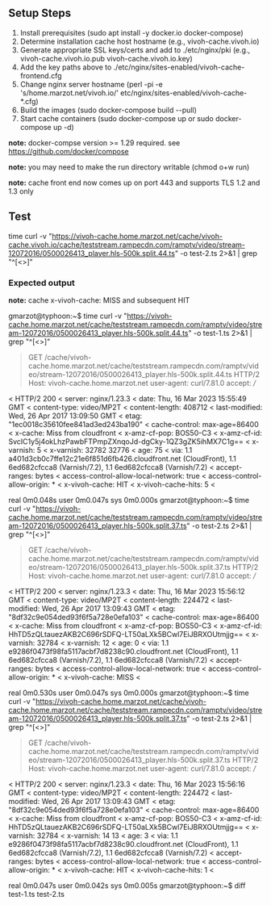## Setup Steps

1. Install prerequisites (sudo apt install -y docker.io docker-compose)
1. Determine installation cache host hostname (e.g., vivoh-cache.vivoh.io)
1. Generate appropriate SSL keys/certs and add to ./etc/nginx/pki (e.g., vivoh-cache.vivoh.io.pub vivoh-cache.vivoh.io.key)
1. Add the key paths above to ./etc/nginx/sites-enabled/vivoh-cache-frontend.cfg
1. Change nginx server hostname (perl -pi -e 's/home.marzot.net/vivoh.io/' etc/nginx/sites-enabled/vivoh-cache-*.cfg)
1. Build the images (sudo docker-compose build --pull)
1. Start cache containers (sudo docker-compose up or sudo docker-compose up -d)

**note:** docker-compse version >= 1.29 required. see https://github.com/docker/compose

**note:** you may need to make the run directory writable (chmod o+w run)

**note:** cache front end now comes up on port 443 and supports TLS 1.2 and 1.3 only

## Test

time curl -v  "https://vivoh-cache.home.marzot.net/cache/vivoh-cache.vivoh.io/cache/teststream.rampecdn.com/ramptv/video/stream-12072016/0500026413_player.hls-500k.split.44.ts" -o test-2.ts 2>&1 | grep "^[\<\>]"

### Expected output

**note:** cache x-vivoh-cache: MISS and subsequent HIT

gmarzot@typhoon:~$ time curl -v  "https://vivoh-cache.home.marzot.net/cache/teststream.rampecdn.com/ramptv/video/stream-12072016/0500026413_player.hls-500k.split.44.ts" -o test-1.ts 2>&1 | grep "^[\<\>]"
> GET /cache/vivoh-cache.home.marzot.net/cache/teststream.rampecdn.com/ramptv/video/stream-12072016/0500026413_player.hls-500k.split.44.ts HTTP/2
> Host: vivoh-cache.home.marzot.net
> user-agent: curl/7.81.0
> accept: */*
>
< HTTP/2 200
< server: nginx/1.23.3
< date: Thu, 16 Mar 2023 15:55:49 GMT
< content-type: video/MP2T
< content-length: 408712
< last-modified: Wed, 26 Apr 2017 13:09:50 GMT
< etag: "1ec0018c35610fee841ad3ed243ba190"
< cache-control: max-age=86400
< x-cache: Miss from cloudfront
< x-amz-cf-pop: BOS50-C3
< x-amz-cf-id: SvcIC1y5j4okLhzPawbFTPmpZXnqoJd-dgCky-1QZ3gZK5ihMX7C1g==
< x-varnish: 5
< x-varnish: 32782 32776
< age: 75
< via: 1.1 a401d3cb0c7ffe12c21e6f851d6fb426.cloudfront.net (CloudFront), 1.1 6ed682cfcca8 (Varnish/7.2), 1.1 6ed682cfcca8 (Varnish/7.2)
< accept-ranges: bytes
< access-control-allow-local-network: true
< access-control-allow-origin: *
< x-vivoh-cache: HIT
< x-vivoh-cache-hits: 5
<

real    0m0.048s
user    0m0.047s
sys     0m0.000s
gmarzot@typhoon:~$ time curl -v  "https://vivoh-cache.home.marzot.net/cache/teststream.rampecdn.com/ramptv/video/stream-12072016/0500026413_player.hls-500k.split.37.ts" -o test-2.ts 2>&1 | grep "^[\<\>]"
> GET /cache/vivoh-cache.home.marzot.net/cache/teststream.rampecdn.com/ramptv/video/stream-12072016/0500026413_player.hls-500k.split.37.ts HTTP/2
> Host: vivoh-cache.home.marzot.net
> user-agent: curl/7.81.0
> accept: */*
>
< HTTP/2 200
< server: nginx/1.23.3
< date: Thu, 16 Mar 2023 15:56:12 GMT
< content-type: video/MP2T
< content-length: 224472
< last-modified: Wed, 26 Apr 2017 13:09:43 GMT
< etag: "8df32c9e054ded93f6f5a728e0efa103"
< cache-control: max-age=86400
< x-cache: Miss from cloudfront
< x-amz-cf-pop: BOS50-C3
< x-amz-cf-id: HhTD5zQLtauezAKB2C696rSDFQ-LT50aLXk5BCwl7EiJBRXOUtmjjg==
< x-varnish: 32784
< x-varnish: 12
< age: 0
< via: 1.1 e9286f0473f98fa5117acbf7d8238c90.cloudfront.net (CloudFront), 1.1 6ed682cfcca8 (Varnish/7.2), 1.1 6ed682cfcca8 (Varnish/7.2)
< accept-ranges: bytes
< access-control-allow-local-network: true
< access-control-allow-origin: *
< x-vivoh-cache: MISS
<

real    0m0.530s
user    0m0.047s
sys     0m0.000s
gmarzot@typhoon:~$ time curl -v  "https://vivoh-cache.home.marzot.net/cache/vivoh-cache.home.marzot.net/cache/teststream.rampecdn.com/ramptv/video/stream-12072016/0500026413_player.hls-500k.split.37.ts" -o test-2.ts 2>&1 | grep "^[\<\>]"
> GET /cache/vivoh-cache.home.marzot.net/cache/teststream.rampecdn.com/ramptv/video/stream-12072016/0500026413_player.hls-500k.split.37.ts HTTP/2
> Host: vivoh-cache.home.marzot.net
> user-agent: curl/7.81.0
> accept: */*
>
< HTTP/2 200
< server: nginx/1.23.3
< date: Thu, 16 Mar 2023 15:56:16 GMT
< content-type: video/MP2T
< content-length: 224472
< last-modified: Wed, 26 Apr 2017 13:09:43 GMT
< etag: "8df32c9e054ded93f6f5a728e0efa103"
< cache-control: max-age=86400
< x-cache: Miss from cloudfront
< x-amz-cf-pop: BOS50-C3
< x-amz-cf-id: HhTD5zQLtauezAKB2C696rSDFQ-LT50aLXk5BCwl7EiJBRXOUtmjjg==
< x-varnish: 32784
< x-varnish: 14 13
< age: 3
< via: 1.1 e9286f0473f98fa5117acbf7d8238c90.cloudfront.net (CloudFront), 1.1 6ed682cfcca8 (Varnish/7.2), 1.1 6ed682cfcca8 (Varnish/7.2)
< accept-ranges: bytes
< access-control-allow-local-network: true
< access-control-allow-origin: *
< x-vivoh-cache: HIT
< x-vivoh-cache-hits: 1
<

real    0m0.047s
user    0m0.042s
sys     0m0.005s
gmarzot@typhoon:~$ diff test-1.ts test-2.ts
